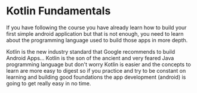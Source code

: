 # Kotlin Fundamentals

If you have following the course you have already learn how to build your first simple android application but that is not enough,
you need to learn about the programming language used to build those apps in more depth.

Kotlin is the new industry standard that Google recommends to build Android Apps... Kotlin is the son of the ancient and very feared Java programming language but don't worry Kotlin is easier and the concepts to learn are more easy to digest so if you practice and  try to be constant on learning and building good foundations the app development (android) is going to get really easy in no time.

